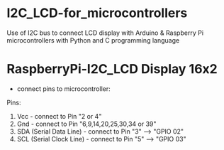 # I2C_LCD-for_microcontrollers
Use of I2C bus to connect LCD display with Arduino &amp; Raspberry Pi microcontrollers with Python and C programming language


# RaspberryPi-I2C_LCD Display 16x2

- connect pins to microcontroller:

Pins:
1. Vcc - connect to Pin "2 or 4"
2. Gnd - connect to Pin "6,9,14,20,25,30,34 or 39"
3. SDA (Serial Data Line) - connect to Pin "3" --> "GPIO 02"
4. SCL (Serial Clock Line) - connect to Pin "5" --> "GPIO 03"
